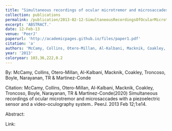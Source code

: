 ```yaml
---
title: "Simultaneous recordings of ocular microtremor and microsaccades with a piezoelectric sensor and a video-oculography system."
collection: publications
permalink: /publication/2013-02-12-SimultaneousRecordingsOfOcularMicrotremorAndMicrosaccadesWithAP
excerpt: 'ABSTRACT.'
date: 12-Feb-13
venue: 'PeerJ'
paperurl: 'http://academicpages.github.io/files/paper1.pdf'
citation: 'a'
authors: 'McCamy, Collins, Otero-Millan, Al-Kalbani, Macknik, Coakley, Troncoso, Boyle, Narayanan, TR & Martinez-Conde'
year: '2013'
coloryear: 103,36,222,0.2
---
```


By: McCamy, Collins, Otero-Millan, Al-Kalbani, Macknik, Coakley, Troncoso, Boyle, Narayanan, TR & Martinez-Conde

Citation: McCamy, Collins, Otero-Millan, Al-Kalbani, Macknik, Coakley, Troncoso, Boyle, Narayanan, TR & Martinez-Conde(2020) Simultaneous recordings of ocular microtremor and microsaccades with a piezoelectric sensor and a video-oculography system.. PeerJ. 2013 Feb 12;1:e14. 

Abstract: 

Link: 
